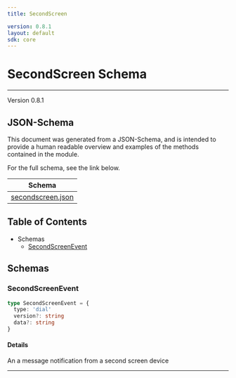 ```yaml
---
title: SecondScreen

version: 0.8.1
layout: default
sdk: core
---
```

# SecondScreen Schema
---
Version 0.8.1


## JSON-Schema
This document was generated from a JSON-Schema, and is intended to provide a human readable overview and examples of the methods contained in the module.

For the full schema, see the link below.

| Schema |
|--------|
| [secondscreen.json](https://github.com/rdkcentral/firebolt-openrpc/blob/feature/badger-parity/src/schemas/secondscreen.json) |

## Table of Contents
 
 - Schemas
    - [SecondScreenEvent](#secondscreenevent)


## Schemas

### SecondScreenEvent

```typescript
type SecondScreenEvent = {
  type: 'dial'
  version?: string
  data?: string
}
```







#### Details

An a message notification from a second screen device


---


